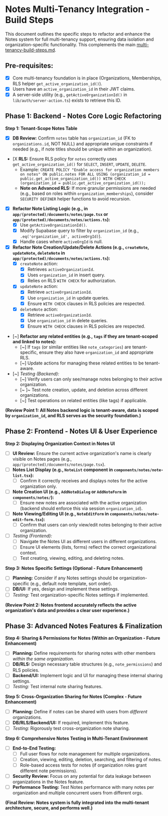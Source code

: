 # Notes Multi-Tenancy Integration - Build Steps

This document outlines the specific steps to refactor and enhance the Notes system for full multi-tenancy support, ensuring data isolation and organization-specific functionality. This complements the main [multi-tenancy-build-steps.md](mdc:docs/multi-tenant/multi-tenancy-build-steps.md).

## Pre-requisites:

*   [X] Core multi-tenancy foundation is in place (Organizations, Memberships, RLS helper `get_active_organization_id()`).
*   [X] Users have an `active_organization_id` in their JWT claims.
*   [X] A server-side utility (e.g., `getActiveOrganizationId()` in `lib/auth/server-action.ts`) exists to retrieve this ID.

## Phase 1: Backend - Notes Core Logic Refactoring

**Step 1: Tenant-Scope Notes Table**
*   [X] **DB Review:** Confirm `notes` table has `organization_id` (FK to `organizations.id`, NOT NULL) and appropriate unique constraints if needed (e.g., if note titles should be unique within an organization).
*   [X **RLS:** Ensure RLS policy for `notes` correctly uses `get_active_organization_id()` for `SELECT`, `INSERT`, `UPDATE`, `DELETE`.
    *   Example: `CREATE POLICY "Enable access for organization members on notes" ON public.notes FOR ALL USING (organization_id = public.get_active_organization_id()) WITH CHECK (organization_id = public.get_active_organization_id());`
    *   **Note on Advanced RLS:** If more granular permissions are needed (e.g., based on roles within `organization_memberships`), consider `SECURITY DEFINER` helper functions to avoid recursion.
*   [X] **Refactor Note Listing Logic (e.g., in `app/(protected)/documents/notes/page.tsx` or `app/(protected)/documents/notes/actions.ts`):**
    *   [X] Use `getActiveOrganizationId()`.
    *   [X] Modify Supabase query to filter by `organization_id` (e.g., `.eq('organization_id', activeOrgId)`).
    *   [X] Handle cases where `activeOrgId` is null.
*   [X] **Refactor Note Creation/Update/Delete Actions (e.g., `createNote`, `updateNote`, `deleteNote` in `app/(protected)/documents/notes/actions.ts`):**
    *   [X] `createNote` action:
        *   [X] Retrieves `activeOrganizationId`.
        *   [X] Uses `organization_id` in insert query.
        *   [X] Relies on RLS `WITH CHECK` for authorization.
    *   [X] `updateNote` action:
        *   [X] Retrieve `activeOrganizationId`.
        *   [X] Use `organization_id` in update queries.
        *   [X] Ensure `WITH CHECK` clauses in RLS policies are respected.
    *   [X] `deleteNote` action:
        *   [X] Retrieve `activeOrganizationId`.
        *   [X] Use `organization_id` in delete queries.
        *   [X] Ensure `WITH CHECK` clauses in RLS policies are respected.
*   [~] **Refactor any related entities (e.g., `tags` if they are tenant-scoped and linked to notes):**
    *   [~] If `tags` (or similar entities like `note_categories`) are tenant-specific, ensure they also have `organization_id` and appropriate RLS.
    *   [~] Update actions for managing these related entities to be tenant-aware.
*   [~] *Testing (Backend):*
    *   [~] Verify users can only see/manage notes belonging to their active organization.
    *   [~ ]~ Test note creation, update, and deletion across different organizations.
    *   [~] Test operations on related entities (like tags) if applicable.

**(Review Point 1: All Notes backend logic is tenant-aware, data is scoped by `organization_id`, and RLS serves as the security foundation.)**

## Phase 2: Frontend - Notes UI & User Experience

**Step 2: Displaying Organization Context in Notes UI**
*   [ ] **UI Review:** Ensure the current active organization's name is clearly visible on Notes pages (e.g., `app/(protected)/documents/notes/page.tsx`).
*   [ ] **Notes List Display (e.g., `NoteList` component in `components/notes/note-list.tsx`):**
    *   [ ] Confirm it correctly receives and displays notes for the active organization only.
*   [ ] **Note Creation UI (e.g., `AddNoteDialog` or `AddNoteForm` in `components/notes/`):**
    *   [ ] Ensure new notes are associated with the active organization (backend should enforce this via session `organization_id`).
*   [ ] **Note Viewing/Editing UI (e.g., `NoteEditForm` in `components/notes/note-edit-form.tsx`):**
    *   [ ] Confirm that users can only view/edit notes belonging to their active organization.
*   [ ] *Testing (Frontend):*
    *   [ ] Navigate the Notes UI as different users in different organizations.
    *   [ ] Ensure UI elements (lists, forms) reflect the correct organizational context.
    *   [ ] Test creating, viewing, editing, and deleting notes.

**Step 3: Notes Specific Settings (Optional - Future Enhancement)**
*   [ ] **Planning:** Consider if any Notes settings should be organization-specific (e.g., default note template, sort order).
*   [ ] **DB/UI:** If yes, design and implement these settings.
*   [ ] *Testing:* Test organization-specific Notes settings if implemented.

**(Review Point 2: Notes frontend accurately reflects the active organization's data and provides a clear user experience.)**

## Phase 3: Advanced Notes Features & Finalization

**Step 4: Sharing & Permissions for Notes (Within an Organization - Future Enhancement)**
*   [ ] **Planning:** Define requirements for sharing notes with other members *within the same organization*.
*   [ ] **DB/RLS:** Design necessary table structures (e.g., `note_permissions`) and RLS policies.
*   [ ] **Backend/UI:** Implement logic and UI for managing these internal sharing settings.
*   [ ] *Testing:* Test internal note sharing features.

**Step 5: Cross-Organization Sharing for Notes (Complex - Future Enhancement)**
*   [ ] **Planning:** Define if notes can be shared with users from *different* organizations.
*   [ ] **DB/RLS/Backend/UI:** If required, implement this feature.
*   [ ] *Testing:* Rigorously test cross-organization note sharing.

**Step 6: Comprehensive Notes Testing in Multi-Tenant Environment**
*   [ ] **End-to-End Testing:**
    *   [ ] Full user flows for note management for multiple organizations.
    *   [ ] Creation, viewing, editing, deletion, searching, and filtering of notes.
    *   [ ] Role-based access tests for notes (if organization roles grant different note permissions).
*   [ ] **Security Review:** Focus on any potential for data leakage between organizations in the Notes feature.
*   [ ] **Performance Testing:** Test Notes performance with many notes per organization and multiple concurrent users from different orgs.

**(Final Review: Notes system is fully integrated into the multi-tenant architecture, secure, and performs well.)** 